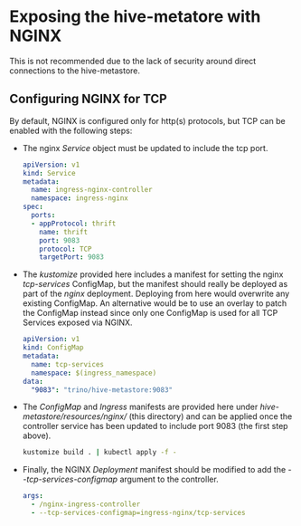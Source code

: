 Exposing the hive-metatore with NGINX
=====================================

This is not recommended due to the lack of security around direct 
connections to the hive-metastore.

## Configuring NGINX for TCP

By default, NGINX is configured only for http(s) protocols, but 
TCP can be enabled with the following steps:

- The nginx *Service* object must be updated to include the tcp port.
  ```yaml
  apiVersion: v1
  kind: Service
  metadata:
    name: ingress-nginx-controller
    namespace: ingress-nginx
  spec:
    ports:
    - appProtocol: thrift
      name: thrift
      port: 9083
      protocol: TCP
      targetPort: 9083
  ```

- The *kustomize* provided here includes a manifest for setting the nginx
  *tcp-services* ConfigMap, but the manifest should really be deployed 
  as part of the *nginx* deployment. Deploying from here would overwrite 
  any existing ConfigMap. An alternative would be to use an overlay to
  patch the ConfigMap instead since only one ConfigMap is used for all 
  TCP Services exposed via NGINX.
  ```yaml
  apiVersion: v1
  kind: ConfigMap
  metadata:
    name: tcp-services
    namespace: $(ingress_namespace) 
  data:
    "9083": "trino/hive-metastore:9083"
  ```

- The *ConfigMap* and *Ingress* manifests are provided here under 
  *hive-metastore/resources/nginx/* (this directory) and can be 
  applied once the controller service has been updated to include port 
  9083 (the first step above).
  ```sh
  kustomize build . | kubectl apply -f -
  ```

- Finally, the NGINX *Deployment* manifest should be modified to add 
  the *--tcp-services-configmap* argument to the controller.
  ```yaml
  args:
    - /nginx-ingress-controller
    - --tcp-services-configmap=ingress-nginx/tcp-services
  ```
